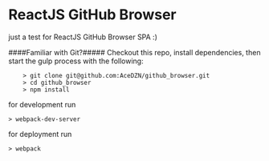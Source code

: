 # ReactJS GitHub Browser
just a test for ReactJS GitHub Browser SPA :)

####Familiar with Git?#####
Checkout this repo, install dependencies, then start the gulp process with the following:

```
	> git clone git@github.com:AceDZN/github_browser.git
	> cd github_browser
	> npm install
```
  for development run
  ```
  > webpack-dev-server
  ```
  for deployment run
  ```
  > webpack
  ```
